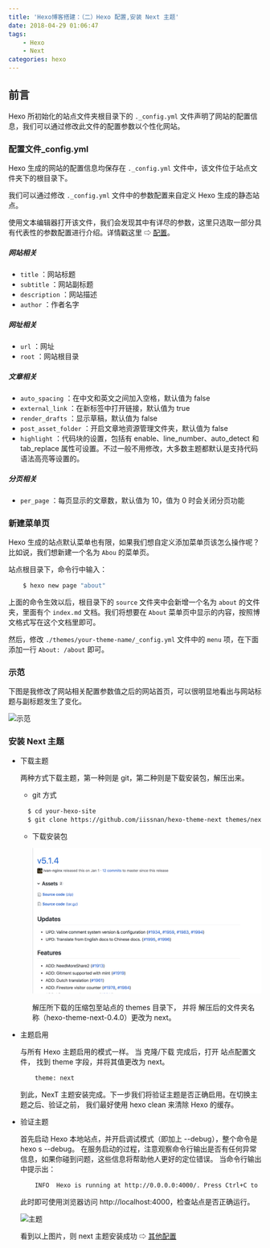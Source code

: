 ```yaml
---
title: 'Hexo博客搭建：（二）Hexo 配置,安装 Next 主题'
date: 2018-04-29 01:06:47
tags: 
    - Hexo
    - Next
categories: hexo
---
```


## 前言

Hexo 所初始化的站点文件夹根目录下的 `._config.yml` 文件声明了网站的配置信息，我们可以通过修改此文件的配置参数以个性化网站。

### 配置文件_config.yml

Hexo 生成的网站的配置信息均保存在 `._config.yml` 文件中，该文件位于站点文件夹下的根目录下。

我们可以通过修改 `._config.yml` 文件中的参数配置来自定义 Hexo 生成的静态站点。

使用文本编辑器打开该文件，我们会发现其中有详尽的参数，这里只选取一部分具有代表性的参数配置进行介绍。详情戳这里 ⇨ [配置](https://hexo.io/zh-cn/docs/configuration.html)。



##### 网站相关

* `title` ：网站标题
* `subtitle` ：网站副标题
* `description` ：网站描述
* `author` ：作者名字

##### 网址相关

* `url` ：网址
* `root` ：网站根目录

##### 文章相关

* `auto_spacing` ：在中文和英文之间加入空格，默认值为 false
* `external_link` ：在新标签中打开链接，默认值为 true
* `render_drafts` ：显示草稿，默认值为 false
* `post_asset_folder` ：开启文章地资源管理文件夹，默认值为 false
* `highlight` ：代码块的设置，包括有 enable、line_number、auto_detect 和 tab_replace 属性可设置。不过一般不用修改，大多数主题都默认是支持代码语法高亮等设置的。

##### 分页相关

* `per_page` ：每页显示的文章数，默认值为 10，值为 0 时会关闭分页功能

### 新建菜单页

Hexo 生成的站点默认菜单也有限，如果我们想自定义添加菜单页该怎么操作呢？比如说，我们想新建一个名为 `Abou` 的菜单页。

站点根目录下，命令行中输入：

```bash
    $ hexo new page "about"
```

上面的命令生效以后，根目录下的 `source` 文件夹中会新增一个名为 `about` 的文件夹，里面有个 `index.md` 文档。我们将想要在 `About` 菜单页中显示的内容，按照博文格式写在这个文档里即可。

然后，修改 `./themes/your-theme-name/_config.yml` 文件中的 `menu` 项，在下面添加一行 `About: /about` 即可。

### 示范
下图是我修改了网站相关配置参数值之后的网站首页，可以很明显地看出与网站标题与副标题发生了变化。

![示范](https://ws4.sinaimg.cn/large/006a7eb0gy1fue0pmz4p5j30mf05cjw1.jpg )

### 安装 Next 主题

* 下载主题
  
  两种方式下载主题，第一种则是 git，第二种则是下载安装包，解压出来。

  + git 方式

  ```bash
    $ cd your-hexo-site
    $ git clone https://github.com/iissnan/hexo-theme-next themes/next
  ```
  + 下载安装包

    ![2018-08-18-18-19-13](./img/2018-08-18-18-19-13.png)

    解压所下载的压缩包至站点的 themes 目录下， 并将 解压后的文件夹名称（hexo-theme-next-0.4.0）更改为 next。

* 主题启用

    与所有 Hexo 主题启用的模式一样。 当 克隆/下载 完成后，打开 站点配置文件， 找到 theme 字段，并将其值更改为 next。

    ```bash
        theme: next
    ```

    到此，NexT 主题安装完成。下一步我们将验证主题是否正确启用。在切换主题之后、验证之前， 我们最好使用 hexo clean 来清除 Hexo 的缓存。

* 验证主题

    首先启动 Hexo 本地站点，并开启调试模式（即加上 --debug），整个命令是 hexo s --debug。 在服务启动的过程，注意观察命令行输出是否有任何异常信息，如果你碰到问题，这些信息将帮助他人更好的定位错误。 当命令行输出中提示出：

    ```bash
        INFO  Hexo is running at http://0.0.0.0:4000/. Press Ctrl+C to stop.
    ```

    此时即可使用浏览器访问 http://localhost:4000，检查站点是否正确运行。

    ![主题](https://ws2.sinaimg.cn/large/006a7eb0gy1fue0ynyk7sj30lf0bxmxx.jpg )

    看到以上图片，则 next 主题安装成功 ⇨ [其他配置](https://theme-next.iissnan.com/getting-started.html#select-scheme)